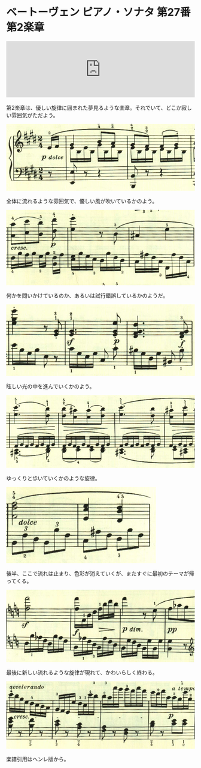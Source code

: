 # ベートーヴェン ピアノ・ソナタ 第27番 第2楽章

<iframe allow="autoplay *; encrypted-media *;" frameborder="0" height="150" style="width:100%;max-width:660px;overflow:hidden;background:transparent;" sandbox="allow-forms allow-popups allow-same-origin allow-scripts allow-storage-access-by-user-activation allow-top-navigation-by-user-activation" src="https://embed.music.apple.com/us/album/piano-sonata-no-27-in-e-minor-op-90-ii-nicht-zu-geschwind/947851407?i=947851426&app=music"></iframe>

第2楽章は、優しい旋律に囲まれた夢見るような楽章。それでいて、どこか寂しい雰囲気がただよう。

<img src="1190.jpg">

全体に流れるような雰囲気で、優しい風が吹いているかのよう。

<img src="1185.jpg">

何かを問いかけているのか、あるいは試行錯誤しているかのようだ。

<img src="1188.jpg">

眩しい光の中を進んでいくかのよう。

<img src="1189.jpg">

ゆっくりと歩いていくかのような旋律。

<img src="1186.jpg">

後半、ここで流れは止まり、色彩が消えていくが、またすぐに最初のテーマが帰ってくる。

<img src="1191.jpg">

最後に新しい流れるような旋律が現れて、かわいらしく終わる。

<img src="1193.jpg">

楽譜引用はヘンレ版から。

